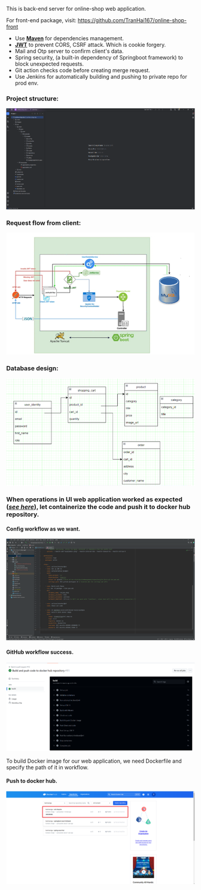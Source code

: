 This is back-end server for online-shop web application.

For front-end package, visit: https://github.com/TranHai167/online-shop-front  

* Use **[Maven](maven.md)** for dependencies management.
* **[JWT](jwt.md)** to prevent CORS, CSRF attack. Which is cookie forgery. 
* Mail and Otp server to confirm client's data.
* Spring security, (a built-in dependency of Springboot framework) to block unexpected requests.
* Git action checks code before creating merge request.
* Use Jenkins for automatically building and pushing to private repo for prod env.

### Project structure: 

![Project structure](/images/pj_structure.png)

### Request flow from client:

![Project structure](/images/request_direction.png)

### Database design:

![Project structure](/images/db_design.png)


### When operations in UI web application worked as expected ([*see here*](https://github.com/TranHai167/online-shop-front )), let containerize the code and push it to docker hub repository.

#### Config workflow as we want.
![workflow-config](/images/workflow_config.png)


#### GitHub workflow success.
![Workflow](/images/workflow_success.png)

To build Docker image for our web application, we need Dockerfile and specify the path of it in workflow.

#### Push to docker hub.
![Workflow](/images/container-in-dockerhub.png)
